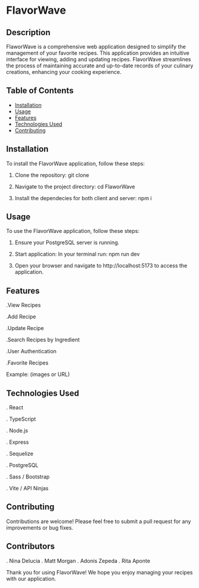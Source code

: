 # FlavorWave

## Description
FlaworWave is a comprehensive web application designed to simplify the management of your favorite recipes. This application  provides an intuitive interface for viewing, adding and updating recipes. FlavorWave streamlines the process of maintaining accurate and up-to-date records of your culinary creations, enhancing your cooking experience.

## Table of Contents
- [Installation](#installation)
- [Usage](#usage)
- [Features](#features)
- [Technologies Used](#technologies-used)
- [Contributing](#contributing)

## Installation
To install the FlavorWave application, follow these steps:

1. Clone the repository:
git clone 

2. Navigate to the project directory:
cd FlaworWave

3. Install the dependecies for both client and server:
npm i

## Usage
To use the FlavorWave application, follow these steps:

1. Ensure your PostgreSQL server is running. 

2. Start application:
    In your terminal run: npm run dev

3. Open your browser and navigate to http://localhost:5173 to access the application.

## Features
.View Recipes

.Add Recipe

.Update Recipe

.Search Recipes by Ingredient

.User Authentication

.Favorite Recipes

Example: (images or URL)

## Technologies Used
. React 

. TypeScript

. Node.js

. Express

. Sequelize

. PostgreSQL

. Sass / Bootstrap

. Vite / API Ninjas

## Contributing
Contributions are welcome! Please feel free to submit a pull request for any improvements or bug fixes.

## Contributors
. Nina Delucia
. Matt Morgan
. Adonis Zepeda
. Rita Aponte


Thank you for using FlavorWave! We hope you enjoy managing your recipes with our application.